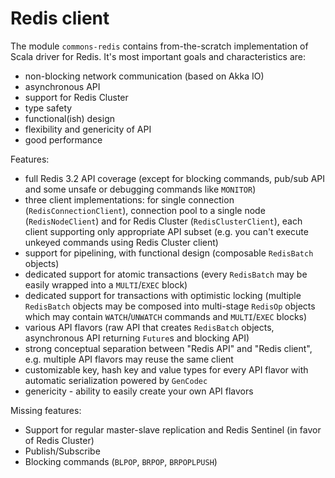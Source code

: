 # Redis client

The module `commons-redis` contains from-the-scratch implementation of Scala driver for Redis. It's most important goals
and characteristics are:
* non-blocking network communication (based on Akka IO)
* asynchronous API
* support for Redis Cluster
* type safety
* functional(ish) design
* flexibility and genericity of API
* good performance

Features: 
* full Redis 3.2 API coverage (except for blocking commands, pub/sub API and some unsafe or debugging 
  commands like `MONITOR`)
* three client implementations: for single connection (`RedisConnectionClient`), connection pool to a single node 
  (`RedisNodeClient`) and for Redis Cluster (`RedisClusterClient`), each client supporting only appropriate API subset
  (e.g. you can't execute unkeyed commands using Redis Cluster client)
* support for pipelining, with functional design (composable `RedisBatch` objects)
* dedicated support for atomic transactions (every `RedisBatch` may be easily wrapped into a `MULTI`/`EXEC` block)
* dedicated support for transactions with optimistic locking (multiple `RedisBatch` objects may be composed into 
  multi-stage `RedisOp` objects which may contain `WATCH`/`UNWATCH` commands and `MULTI`/`EXEC` blocks)
* various API flavors (raw API that creates `RedisBatch` objects, asynchronous API returning `Future`s and blocking API)
* strong conceptual separation between "Redis API" and "Redis client", e.g. multiple API flavors may reuse the same client
* customizable key, hash key and value types for every API flavor with automatic serialization powered by `GenCodec`
* genericity - ability to easily create your own API flavors

Missing features:
* Support for regular master-slave replication and Redis Sentinel (in favor of Redis Cluster)
* Publish/Subscribe
* Blocking commands (`BLPOP`, `BRPOP`, `BRPOPLPUSH`)
